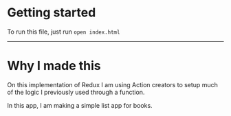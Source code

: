 # Getting started
To run this file, just run ```open index.html```

***

# Why I made this

On this implementation of Redux I am using Action creators to setup much of the logic I previously used through a function.

In this app, I am making a simple list app for books.
